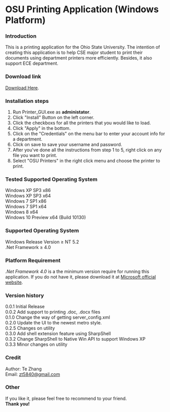 # OSU Printing Application (Windows Platform)

### Introduction
This is a printing application for the Ohio State University.
The intention of creating this application is to help CSE major student to 
print their documents using department printers more efficiently.
Besides, it also support ECE department.

### Download link

[Download Here](http://web.cse.ohio-state.edu/~zhante/printing-app-windows.zip).

### Installation steps
1. Run Printer_GUI.exe as **administator**.
2. Click "Install" Button on the left corner.
3. Click the checkboxs for all the printers that you would like to load.
4. Click "Apply" in the bottom.
5. Click on the "Credentials" on the menu bar to enter your account info for a department.
6. Click on save to save your username and password.
7. After you've done all the instructions from step 1 to 5, right click on any file you want to print.
8. Select "OSU Printers" in the right click menu and choose the printer to print.

### Tested Supported Operating System

Windows XP SP3 x86</br>
Windows XP SP3 x64</br>
Windows 7  SP1 x86</br>
Windows 7  SP1 x64</br>
Windows 8  x64</br>
Windows 10 Preview x64 (Build 10130) </br>

### Supported Operating System

Windows Release Version &ge; NT 5.2</br>
.Net Framework &ge; 4.0</br>

### Platform Requirement
*.Net Framework 4.0* is a the minimum version require for running this application.
If you do not have it, please download it at [Microsoft official website](http://www.microsoft.com/en-us/download/details.aspx?id=42643).

### Version history

0.0.1 Initial Release <br/>
0.0.2 Add support to printing .doc, .docx files <br/>
0.1.0 Change the way of getting server_config.xml <br/>
0.2.0 Update the UI to the newest metro style. <br/>
0.2.5 Changes on utility <br/>
0.3.0 Add shell extension feature using SharpShell <br/>
0.3.2 Change SharpShell to Native Win API to support Windows XP <br/>
0.3.3 Minor changes on utility

### Credit
Author: Te Zhang <br/>
Email: zt5840@gmail.com <br/>

### Other
If you like it, please feel free to recommend to your friend. </br>
**Thank you!**
